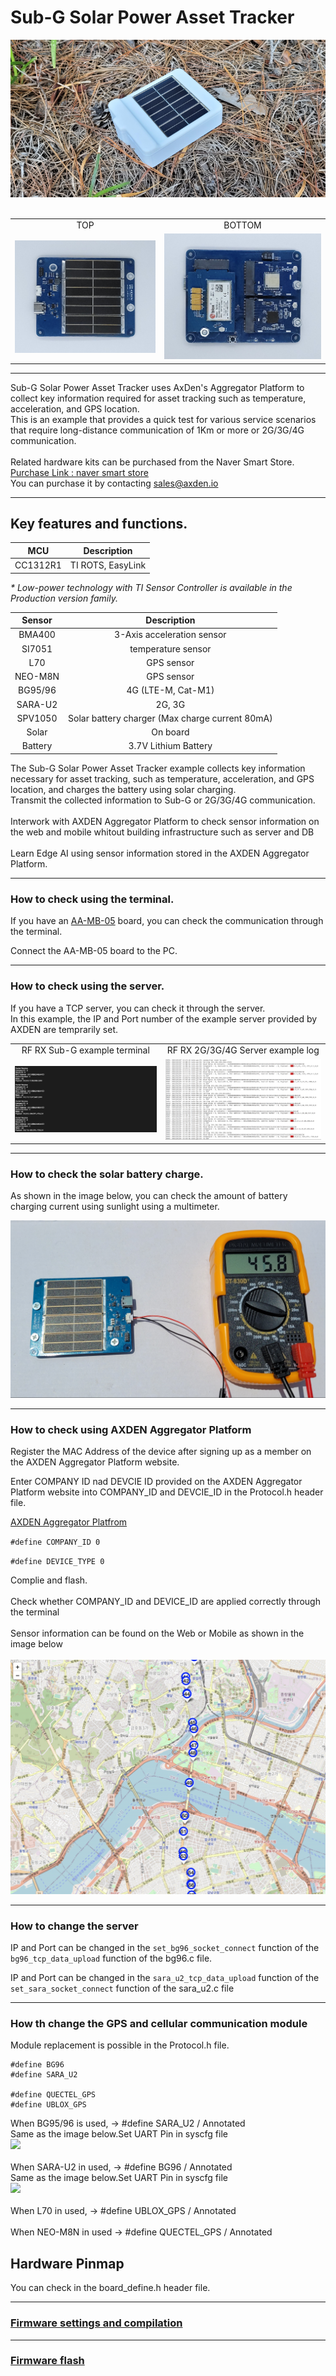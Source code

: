 # Sub-G Solar Power Asset Tracker
<div align="center">
<img src="./asset/main_image.png">
</div>
<br>
<table>
<tr>
<tr align="center">
  <td>TOP</td>
  <td>BOTTOM</td>
</tr>
  <tr align="center">
    <td><img src="./asset/Asset_tracker_PCB_TOP_FLAT.jpeg"></td>
    <td><img src="./asset/Asset_tracker_PCB_BTM_FLAT.jpeg"></td>
  </tr>
</table>

-------------------------

Sub-G Solar Power Asset Tracker uses AxDen's Aggregator Platform to collect key information required for asset tracking such as temperature, acceleration, and GPS location.
<br>
This is an example that provides a quick test for various service scenarios that require long-distance communication of 1Km or more or 2G/3G/4G communication.
<br>
<br>
Related hardware kits can be purchased from the Naver Smart Store.
<br>
[Purchase Link : naver smart store](https://smartstore.naver.com/axden)
<br>
You can purchase it by contacting sales@axden.io
<br>

-------------------------

## Key features and functions.

MCU | Description
:-------------------------:|:-------------------------:
CC1312R1 | TI ROTS, EasyLink

*\* Low-power technology with TI Sensor Controller is available in the Production version family.*

Sensor | Description
:-------------------------:|:-------------------------:
BMA400 | 3-Axis acceleration sensor
SI7051 | temperature sensor
L70 | GPS sensor
NEO-M8N | GPS sensor
BG95/96 | 4G (LTE-M, Cat-M1)
SARA-U2 | 2G, 3G
SPV1050 | Solar battery charger (Max charge current 80mA)
Solar | On board
Battery | 3.7V Lithium Battery

The Sub-G Solar Power Asset Tracker example collects key information necessary for asset tracking, such as temperature, acceleration, and GPS location, and charges the battery using solar charging.
<br>
Transmit the collected information to Sub-G or 2G/3G/4G communication.
<br>
<br>
Interwork with AXDEN Aggregator Platform to check sensor information on the web and mobile whitout building infrastructure such as server and DB
<br>
<br>
Learn Edge AI using sensor information stored in the AXDEN Aggregator Platform.
<br>

-------------------------

### How to check using the terminal.

If you have an [AA-MB-05](http://www.axden.io/module_products/) board, you can check the communication through the terminal.
<br>

Connect the AA-MB-05 board to the PC.
<br>

-------------------------

### How to check using the server.

If you have a TCP server, you can check it through the server.
<br>
In this example, the IP and Port number of the example server provided by AXDEN are temprarily set.
<table>
  <tr align="center">
    <td>RF RX Sub-G example terminal</td>
    <td>RF RX 2G/3G/4G Server example log</td>
  </tr>
  <tr align="center">
    <td><img src="./asset/RX_Sub_G.png"></td>
    <td><img src="./asset/Server_Log.png"></td>
  </tr>
</table>

-------------------------

### How to check the solar battery charge.

As shown in the image below, you can check the amount of battery charging current using sunlight using a multimeter.

<img src="./asset/CharCurrent.png">

-------------------------

### How to check using AXDEN Aggregator Platform

Register the MAC Address of the device after signing up as a member on the AXDEN Aggregator Platform website.
<br>

Enter COMPANY ID nad DEVCIE ID provided on the AXDEN Aggregator Platform website into COMPANY_ID and DEVCIE_ID in the Protocol.h header file.
<br>

[AXDEN Aggregator Platfrom](http://project.axden.io/)
<br>

`#define COMPANY_ID 0`
<br>

`#define DEVICE_TYPE 0`
<br>

Complie and flash.
<br>
<br>
Check whether COMPANY_ID and DEVICE_ID are applied correctly through the terminal
<br>
<br>
Sensor information can be found on the Web or Mobile as shown in the image below
<br>
<br>
<img src="./asset/GPS_Log.png">

-------------------------

### How to change the server

IP and Port can be changed in the `set_bg96_socket_connect` function of the `bg96_tcp_data_upload` function of the bg96.c file.
<br>

IP and Port can be changed in the `sara_u2_tcp_data_upload` function of the `set_sara_socket_connect` function of the sara_u2.c file
<br>

-------------------------

### How th change the GPS and cellular communication module

Module replacement is possible in the Protocol.h file.
<br>
```
#define BG96
#define SARA_U2

#define QUECTEL_GPS
#define UBLOX_GPS
````
When BG95/96 is used, -> #define SARA_U2 / Annotated
<br>
Same as the image below.Set UART Pin in syscfg file
<br>
<img src="./asset/BG96_UART_Setup.png">
<br>
<br>
When SARA-U2 in used, -> #define BG96 / Annotated
<br>
Same as the image below.Set UART Pin in syscfg file
<br>
<img src="./asset/SARA_U2_UART_Setup.png">
<br>
<br>
When L70 in used, -> #define UBLOX_GPS / Annotated
<br>
<br>
When NEO-M8N in used -> #define QUECTEL_GPS / Annotated

## Hardware Pinmap
You can check in the board_define.h header file.

----

### [Firmware settings and compilation](https://github.com/AxDen-Dev/CC1312R1_Ping_Pong_example_gcc)

----

### [Firmware flash](https://github.com/AxDen-Dev/CC1312R1_Ping_Pong_example_gcc)
